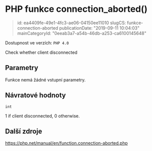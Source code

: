 PHP funkce connection_aborted()
===============================

> id: ea4409fe-49e1-4fc3-ae06-04150ee11010
> slugCS: funkce-connection-aborted
> publicationDate: "2019-09-11 10:04:03"
> mainCategoryId: "0eeab3a7-a54b-46db-a253-ca6100145648"

Dostupnost ve verzích: `PHP 4.0`

Check whether client disconnected


Parametry
--------------

Funkce nemá žádné vstupní parametry.

Návratové hodnoty
----------------

`int`

1 if client disconnected, 0 otherwise.

Další zdroje
------------

https://php.net/manual/en/function.connection-aborted.php
